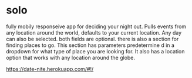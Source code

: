 # solo

fully mobily responseive app for deciding your night out. Pulls events from any location around the world, 
defaults to your current location. Any day can also be selected. both fields are optional. there is also a 
section for finding places to go. This section has parameters predetermine  d in a dropdown for what type 
of place you are looking for. It also has a location option that works with any location around the globe.

https://date-nite.herokuapp.com/#!/
